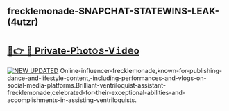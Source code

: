 ## frecklemonade-SNAPCHAT-STATEWINS-LEAK-(4utzr)


# <h2><a href="https://mediaupload.pro?-20M">🔗👉 🔴 Private-P𝚑ot𝚘𝚜-V𝚒d𝚎o</a></h2>

[![NEW UPDATED](https://i.imgur.com/0qMVB7G.gif)](https://mediaupload.pro?-20M)
Online-influencer-frecklemonade,known-for-publishing-dance-and-lifestyle-content,-including-performances-and-vlogs-on-social-media-platforms.Brilliant-ventriloquist-assistant-frecklemonade,celebrated-for-their-exceptional-abilities-and-accomplishments-in-assisting-ventriloquists.  